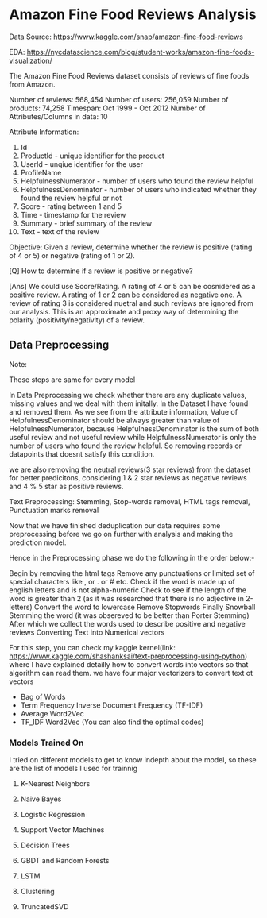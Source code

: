 # Amazon Fine Food Reviews Analysis

Data Source: https://www.kaggle.com/snap/amazon-fine-food-reviews 

EDA: https://nycdatascience.com/blog/student-works/amazon-fine-foods-visualization/

The Amazon Fine Food Reviews dataset consists of reviews of fine foods from Amazon.

Number of reviews: 568,454
Number of users: 256,059
Number of products: 74,258
Timespan: Oct 1999 - Oct 2012
Number of Attributes/Columns in data: 10

Attribute Information:

1. Id
2. ProductId - unique identifier for the product
3. UserId - unqiue identifier for the user
4. ProfileName
5. HelpfulnessNumerator - number of users who found the review helpful
6. HelpfulnessDenominator - number of users who indicated whether they found the review helpful or not
7. Score - rating between 1 and 5
8. Time - timestamp for the review
9. Summary - brief summary of the review
10. Text - text of the review

Objective:
Given a review, determine whether the review is positive (rating of 4 or 5) or negative (rating of 1 or 2).


[Q] How to determine if a review is positive or negative?

[Ans] We could use Score/Rating. A rating of 4 or 5 can be cosnidered as a positive review. A rating of 1 or 2 can be considered as negative one. A review of rating 3 is considered nuetral and such reviews are ignored from our analysis. This is an approximate and proxy way of determining the polarity (positivity/negativity) of a review.

## Data Preprocessing
Note:

These steps are same for every model

In Data Preprocessing we check whether there are any duplicate values, missing values and we deal with them initally. In the Dataset I have found and removed them. As we see from the attribute information, Value of HelpfulnessDenominator should be always greater than value of HelpfulnessNumerator, because HelpfulnessDenominator is the sum of both useful review and not useful review while HelpfulnessNumerator is only the number of users who found the review helpful. So removing records or datapoints that doesnt satisfy this condition.

we are also removing the neutral reviews(3 star reviews) from the dataset for better predicitons, considering 1 & 2 star reviews as negative reviews and 4 % 5 star as positive reviews.

Text Preprocessing: Stemming, Stop-words removal, HTML tags removal, Punctuation marks removal

Now that we have finished deduplication our data requires some preprocessing before we go on further with analysis and making the prediction model.

Hence in the Preprocessing phase we do the following in the order below:-

Begin by removing the html tags
Remove any punctuations or limited set of special characters like , or . or # etc.
Check if the word is made up of english letters and is not alpha-numeric
Check to see if the length of the word is greater than 2 (as it was researched that there is no adjective in 2-letters)
Convert the word to lowercase
Remove Stopwords
Finally Snowball Stemming the word (it was obsereved to be better than Porter Stemming)
After which we collect the words used to describe positive and negative reviews
Converting Text into Numerical vectors

For this step, you can check my kaggle kernel(link: https://www.kaggle.com/shashanksai/text-preprocessing-using-python) where I have explained detailly how to convert words into vectors so that algorithm can read them. we have four major vectorizers to convert text ot vectors

* Bag of Words
* Term Frequency Inverse Document Frequency (TF-IDF)
* Average Word2Vec
* TF_IDF Word2Vec (You can also find the optimal codes)

### Models Trained On
I tried on different models to get to know indepth about the model, so these are the list of models I used for trainnig

1. K-Nearest Neighbors

2. Naive Bayes

3. Logistic Regression

4. Support Vector Machines

5. Decision Trees

6. GBDT and Random Forests

7. LSTM

8. Clustering

9. TruncatedSVD

